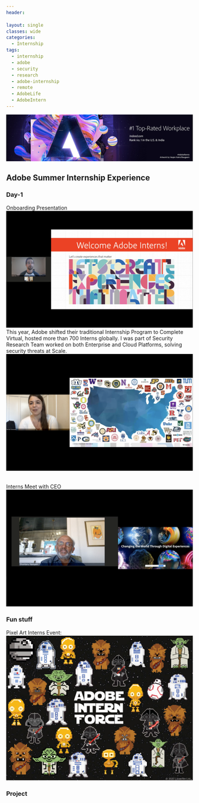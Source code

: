 ```yaml
---
header:
  
layout: single
classes: wide
categories:
  - Internship
tags:
  - internship
  - adobe
  - security
  - research
  - adobe-internship
  - remote
  - AdobeLife
  - AdobeIntern
---
```


<img src="/assets/images/LinkedInBanner-Indeed-2019.jpg" alt="Adobe">

## Adobe Summer Internship Experience

### Day-1

Onboarding Presentation
<img src="/assets/images/InternOnboardingCleaned.png" alt="AdobeInternship">
This year, Adobe shifted their traditional Internship Program to Complete Virtual, hosted more than 700 Interns globally. I was part of Security Research Team worked on both Enterprise and Cloud Platforms, solving security threats at Scale.
<br/>
<img src="/assets/images/InternOnboardingUniversities.png" alt="AdobeInternship">

<br/>
Interns Meet with CEO
<img src="/assets/images/InternsCEOMeet.png" alt="AdobeInternship">


### Fun stuff

Pixel Art Interns Event:
<img src="/assets/images/InternForce.jpg" alt="AdobeInternship">

### Project
